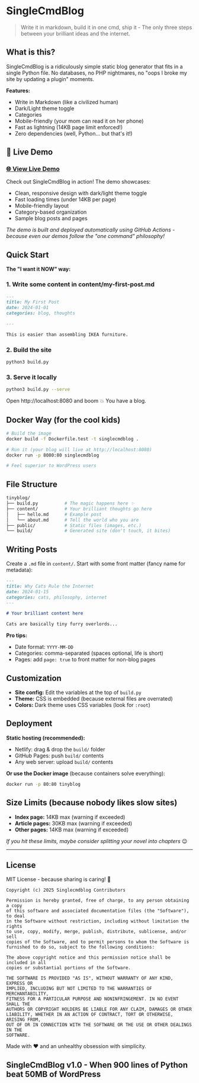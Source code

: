 # SingleCmdBlog

> Write it in markdown, build it in one cmd, ship it  - The only three steps between your brilliant ideas and the internet.

## What is this?

SingleCmdBlog is a ridiculously simple static blog generator that fits in a single Python file. No databases, no PHP nightmares, no "oops I broke my site by updating a plugin" moments.

**Features:**

- Write in Markdown (like a civilized human)
- Dark/Light theme toggle
- Categories
- Mobile-friendly (your mom can read it on her phone)
- Fast as lightning (14KB page limit enforced!)
- Zero dependencies (well, Python... but that's it!)

## 🚀 Live Demo

### **[🌐 View Live Demo](https://barrentd.github.io/singlecmdblog/)**

Check out SingleCmdBlog in action! The demo showcases:

- Clean, responsive design with dark/light theme toggle
- Fast loading times (under 14KB per page)
- Mobile-friendly layout
- Category-based organization
- Sample blog posts and pages

*The demo is built and deployed automatically using GitHub Actions - because even our demos follow the "one command" philosophy!*

## Quick Start

**The "I want it NOW" way:**

### 1. Write some content in content/my-first-post.md

```markdown
---
title: My First Post
date: 2024-01-01
categories: blog, thoughts

---

This is easier than assembling IKEA furniture.
```

### 2. Build the site

```bash
python3 build.py
```

### 3. Serve it locally

```bash
python3 build.py --serve
```

Open http://localhost:8080 and boom 💥 You have a blog.

## Docker Way (for the cool kids)

```bash
# Build the image
docker build -f Dockerfile.test -t singlecmdblog .

# Run it (your blog will live at http://localhost:8080)
docker run -p 8080:80 singlecmdblog

# Feel superior to WordPress users
```

## File Structure

```bash
tinyblog/
├── build.py          # The magic happens here ✨
├── content/          # Your brilliant thoughts go here
│   ├── hello.md      # Example post
│   └── about.md      # Tell the world who you are
├── public/           # Static files (images, etc.)
└── build/            # Generated site (don't touch, it bites)
```

## Writing Posts

Create a `.md` file in `content/`. Start with some front matter (fancy name for metadata):

```markdown
---
title: Why Cats Rule the Internet
date: 2024-01-15
categories: cats, philosophy, internet
---

# Your brilliant content here

Cats are basically tiny furry overlords...
```

**Pro tips:**

- Date format: `YYYY-MM-DD`
- Categories: comma-separated (spaces optional, life is short)
- Pages: add `page: true` to front matter for non-blog pages

## Customization

- **Site config:** Edit the variables at the top of `build.py`
- **Theme:** CSS is embedded (because external files are overrated)
- **Colors:** Dark theme uses CSS variables (look for `:root`)

## Deployment

**Static hosting (recommended):**

- Netlify: drag & drop the `build/` folder
- GitHub Pages: push `build/` contents
- Any web server: upload `build/` contents

**Or use the Docker image** (because containers solve everything):

```bash
docker run -p 80:80 tinyblog
```

## Size Limits (because nobody likes slow sites)

- **Index page:** 14KB max (warning if exceeded)
- **Article pages:** 30KB max (warning if exceeded)
- **Other pages:** 14KB max (warning if exceeded)

*If you hit these limits, maybe consider splitting your novel into chapters* 😉

---

## License

MIT License - because sharing is caring! 🎉

```text
Copyright (c) 2025 Singlecmdblog Contributors

Permission is hereby granted, free of charge, to any person obtaining a copy
of this software and associated documentation files (the "Software"), to deal
in the Software without restriction, including without limitation the rights
to use, copy, modify, merge, publish, distribute, sublicense, and/or sell
copies of the Software, and to permit persons to whom the Software is
furnished to do so, subject to the following conditions:

The above copyright notice and this permission notice shall be included in all
copies or substantial portions of the Software.

THE SOFTWARE IS PROVIDED "AS IS", WITHOUT WARRANTY OF ANY KIND, EXPRESS OR
IMPLIED, INCLUDING BUT NOT LIMITED TO THE WARRANTIES OF MERCHANTABILITY,
FITNESS FOR A PARTICULAR PURPOSE AND NONINFRINGEMENT. IN NO EVENT SHALL THE
AUTHORS OR COPYRIGHT HOLDERS BE LIABLE FOR ANY CLAIM, DAMAGES OR OTHER
LIABILITY, WHETHER IN AN ACTION OF CONTRACT, TORT OR OTHERWISE, ARISING FROM,
OUT OF OR IN CONNECTION WITH THE SOFTWARE OR THE USE OR OTHER DEALINGS IN THE
SOFTWARE.
```

Made with ❤️ and an unhealthy obsession with simplicity.

## SingleCmdBlog v1.0 - When 900 lines of Python beat 50MB of WordPress
